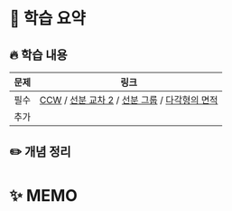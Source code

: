 #  📖 학습 요약

## 🔥 학습 내용
| **문제** | **링크**                                                                                                                                                                                            |
|--------|---------------------------------------------------------------------------------------------------------------------------------------------------------------------------------------------------|
| 필수     | [CCW](https://www.acmicpc.net/problem/11758) / [선분 교차 2](https://www.acmicpc.net/problem/17387) / [선분 그룹](https://www.acmicpc.net/problem/2162) / [다각형의 면적](https://www.acmicpc.net/problem/2166) |
| 추가     | []()                                                                                                                                                                                              |
## ✏️ 개념 정리


# ✨ MEMO
